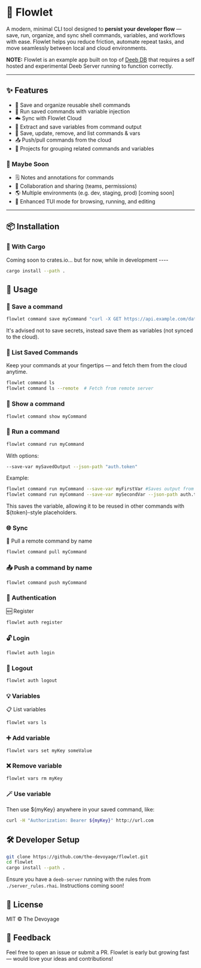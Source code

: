 # 🌊 Flowlet

A modern, minimal CLI tool designed to **persist your developer flow** — save, run, organize, and sync shell commands, variables, and workflows with ease. Flowlet helps you reduce friction, automate repeat tasks, and move seamlessly between local and cloud environments.

**NOTE:** Flowlet is an example app built on top of [Deeb DB](https://deebkit.com) that requires a self hosted and experimental Deeb Server running to function correctly.

---

## ✨ Features

- 🔖 Save and organize reusable shell commands  
- 🚀 Run saved commands with variable injection  
- ☁️  Sync with Flowlet Cloud 
- 🧠 Extract and save variables from command output  
- 📁 Save, update, remove, and list commands & vars  
- 📤 Push/pull commands from the cloud
- 📁 Projects for grouping related commands and variables

### 🧪 Maybe Soon

- 🗒️ Notes and annotations for commands
- 👥 Collaboration and sharing (teams, permissions)
- 🌎 Multiple environments (e.g. dev, staging, prod) [coming soon]
- 🧭 Enhanced TUI mode for browsing, running, and editing

---

## 📦 Installation

### 🦀 With Cargo

Coming soon to crates.io... but for now, while in development ----

```bash
cargo install --path .
```

## 🚦 Usage

### 🔖 Save a command

```bash
flowlet command save myCommand "curl -X GET https://api.example.com/data"
```

It's advised not to save secrets, instead save them as variables (not synced to the cloud).

### 📜 List Saved Commands

Keep your commands at your fingertips — and fetch them from the cloud anytime.

```bash
flowlet command ls
flowlet command ls --remote  # Fetch from remote server
```

### 👀 Show a command

```bash
flowlet command show myCommand
```

### 🧪 Run a command

```bash
flowlet command run myCommand
```

With options:

```bash
--save-var mySavedOutput --json-path "auth.token"
```

Example:

```bash
flowlet command run myCommand --save-var myFirstVar #Saves output from command as var.
flowlet command run myCommand --save-var mySecondVar --json-path auth.token #Saves path from json
```

This saves the variable, allowing it to be reused in other commands with ${token}-style placeholders.

<!-- **Hint** -->

<!-- You can run a command with a shorthand syntax: -->

<!-- ```bash -->
<!-- flowlet myCommand -->
<!-- ``` -->

### 🌐 Sync

🔄 Pull a remote command by name

```bash
flowlet command pull myCommand
```

### 📤 Push a command by name

```bash
flowlet command push myCommand
```

### 🔐 Authentication

🆕 Register

```bash
flowlet auth register
```

### 🔓 Login

```bash
flowlet auth login 
```

### 🚪 Logout

```bash
flowlet auth logout
```

### 💡 Variables

📋 List variables

```bash
flowlet vars ls
```

### ➕ Add variable

```bash
flowlet vars set myKey someValue
```

### ❌ Remove variable

```bash
flowlet vars rm myKey
```

### 🪄 Use variable

Then use ${myKey} anywhere in your saved command, like:

```bash
curl -H "Authorization: Bearer ${myKey}" http://url.com
```

## 🛠 Developer Setup

```bash
git clone https://github.com/the-devoyage/flowlet.git
cd flowlet
cargo install --path .
```

Ensure you have a `deeb-server` running with the rules from `./server_rules.rhai`. Instructions coming soon!

## 📄 License

MIT © The Devoyage

## 💬 Feedback

Feel free to open an issue or submit a PR. Flowlet is early but growing fast — would love your ideas and contributions!
